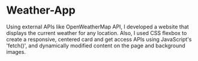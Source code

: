 # Weather-App
Using external APIs like OpenWeatherMap API, I developed a website that displays the current weather for any location. Also, I used CSS flexbox to create a responsive, centered card and get access APIs using JavaScript's 'fetch()', and dynamically modified content on the page and background images.
